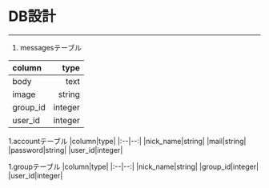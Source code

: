 # DB設計


---
1. messagesテーブル

|column|type|
|:--|--:|
|body|text|
|image|string|
|group_id|integer|
|user_id|integer|



1.accountテーブル
|column|type|
|:--|--:|
|nick_name|string|
|mail|string|
|password|string|
|user_id|integer|


1.groupテーブル
|column|type|
|:--|--:|
|nick_name|string|
|group_id|integer|
|user_id|integer|
